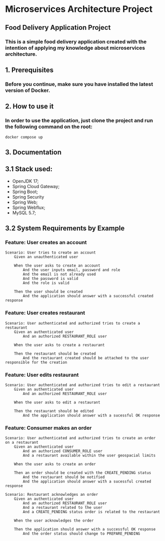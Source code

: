 # Microservices Architecture Project

## Food Delivery Application Project

### This is a simple food delivery application created with the intention of applying my knowledge about microservices architecture.

## 1. Prerequisites

### Before you continue, make sure you have installed the latest version of Docker.

## 2. How to use it

### In order to use the application, just clone the project and run the following command on the root:

`docker compose up`

## 3. Documentation

## 3.1 Stack used:

 - OpenJDK 17;
 - Spring Cloud Gateway;
 - Spring Boot;
 - Spring Security
 - Spring Web;
 - Spring Webflux;
 - MySQL 5.7;

## 3.2 System Requirements by Example

### Feature: User creates an account
    Scenario: User tries to create an account
        Given an unauthenticated user
        
        When the user asks to create an account
            And the user inputs email, password and role
            And the email is not already used
            And the password is valid
            And the role is valid

        Then the user should be created
            And the application should answer with a successful created response

### Feature: User creates restaurant
    Scenario: User authenticated and authorized tries to create a restaurant
        Given an authenticated user
            And an authorized RESTAURANT_ROLE user
        
        When the user asks to create a restaurant

        Then the restaurant should be created
            And the restaurant created should be attached to the user responsible for the creation

### Feature: User edits restaurant
    Scenario: User authenticated and authorized tries to edit a restaurant
        Given an authenticated user
            And an authorized RESTAURANT_ROLE user
        
        When the user asks to edit a restaurant

        Then the restaurant should be edited
            And the application should answer with a sucessful OK response

### Feature: Consumer makes an order
    Scenario: User authenticated and authorized tries to create an order on a restaurant
        Given an authenticated user
            And an authorized CONSUMER_ROLE user
            And a restaurant available within the user geospacial limits
        
        When the user asks to create an order

        Then an order should be created with the CREATE_PENDING status
            And the restaurant should be notified
            And the application should answer with a sucessful created response

    Scenario: Restaurant acknowledges an order 
        Given an authenticated user
            And an authorized RESTAURANT_ROLE user
            And a restaurant related to the user
            And a CREATE_PENDING status order is related to the restaurant
        
        When the user acknowledges the order

        Then the application should answer with a successful OK response
            And the order status should change to PREPARE_PENDING
